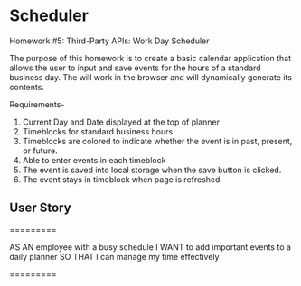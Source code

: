 # Scheduler

Homework #5: Third-Party APIs: Work Day Scheduler

The purpose of this homework is to create a basic calendar application that allows 
the user to input and save events for the hours of a standard business day. The will 
work in the browser and will dynamically generate its contents.

Requirements-

1) Current Day and Date displayed at the top of planner
2) Timeblocks for standard business hours 
3) Timeblocks are colored to indicate whether the event
   is in past, present, or future. 
4) Able to enter events in each timeblock
5) The event is saved into local storage when the save 
   button is clicked. 
6) The event stays in timeblock when page is refreshed 

## User Story

=========

AS AN employee with a busy schedule
I WANT to add important events to a daily planner
SO THAT I can manage my time effectively

=========
